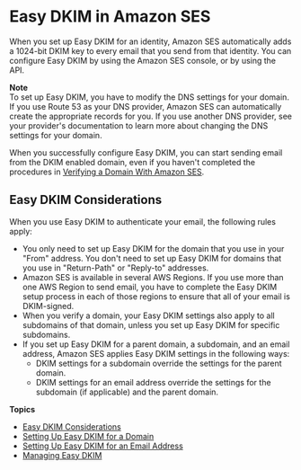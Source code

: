 # Easy DKIM in Amazon SES<a name="send-email-authentication-dkim-easy"></a>

When you set up Easy DKIM for an identity, Amazon SES automatically adds a 1024\-bit DKIM key to every email that you send from that identity\. You can configure Easy DKIM by using the Amazon SES console, or by using the API\.

**Note**  
To set up Easy DKIM, you have to modify the DNS settings for your domain\. If you use Route 53 as your DNS provider, Amazon SES can automatically create the appropriate records for you\. If you use another DNS provider, see your provider's documentation to learn more about changing the DNS settings for your domain\.

When you successfully configure Easy DKIM, you can start sending email from the DKIM enabled domain, even if you haven't completed the procedures in [Verifying a Domain With Amazon SES](verify-domain-procedure.md)\.

## Easy DKIM Considerations<a name="send-email-authentication-dkim-easy-considerations"></a>

When you use Easy DKIM to authenticate your email, the following rules apply:
+ You only need to set up Easy DKIM for the domain that you use in your "From" address\. You don't need to set up Easy DKIM for domains that you use in "Return\-Path" or "Reply\-to" addresses\.
+ Amazon SES is available in several AWS Regions\. If you use more than one AWS Region to send email, you have to complete the Easy DKIM setup process in each of those regions to ensure that all of your email is DKIM\-signed\.
+ When you verify a domain, your Easy DKIM settings also apply to all subdomains of that domain, unless you set up Easy DKIM for specific subdomains\.
+ If you set up Easy DKIM for a parent domain, a subdomain, and an email address, Amazon SES applies Easy DKIM settings in the following ways:
  + DKIM settings for a subdomain override the settings for the parent domain\.
  + DKIM settings for an email address override the settings for the subdomain \(if applicable\) and the parent domain\.

**Topics**
+ [Easy DKIM Considerations](#send-email-authentication-dkim-easy-considerations)
+ [Setting Up Easy DKIM for a Domain](send-email-authentication-dkim-easy-setup-domain.md)
+ [Setting Up Easy DKIM for an Email Address](send-email-authentication-dkim-easy-setup-email.md)
+ [Managing Easy DKIM](send-email-authentication-dkim-easy-managing.md)